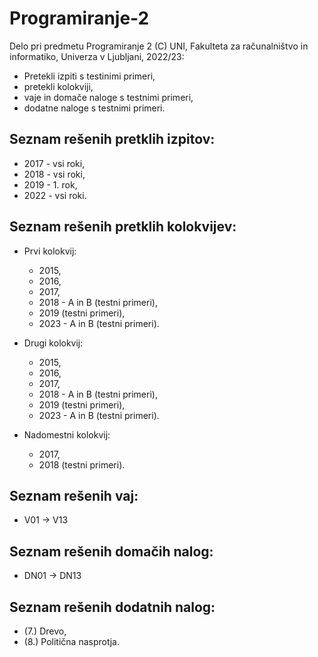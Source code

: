 # Programiranje-2

Delo pri predmetu Programiranje 2 (C) UNI, Fakulteta za računalništvo in informatiko, Univerza v Ljubljani, 2022/23:


- Pretekli izpiti s testinimi primeri,
- pretekli kolokviji,
- vaje in domače naloge s testnimi primeri,
- dodatne naloge s testnimi primeri.


Seznam rešenih pretklih izpitov:
-----------
- 2017 - vsi roki,
- 2018 - vsi roki,
- 2019 - 1. rok,
- 2022 - vsi roki.

Seznam rešenih pretklih kolokvijev:
-----------
- Prvi kolokvij:
	- 2015,
	- 2016,
	- 2017,
	- 2018 - A in B (testni primeri),
	- 2019 (testni primeri),
	- 2023 - A in B (testni primeri).

- Drugi kolokvij:
	- 2015,
	- 2016,
	- 2017,
	- 2018 - A in B (testni primeri),
	- 2019 (testni primeri),
	- 2023 - A in B (testni primeri).

- Nadomestni kolokvij:
	- 2017,
	- 2018 (testni primeri).

Seznam rešenih vaj:
---------
- V01 -> V13

Seznam rešenih domačih nalog:
-----------
- DN01 -> DN13

Seznam rešenih dodatnih nalog:
-----------
- (7.) Drevo,
- (8.) Politična nasprotja.
